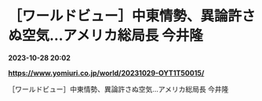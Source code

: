 # ［ワールドビュー］中東情勢、異論許さぬ空気…アメリカ総局長 今井隆

**2023-10-28 20:02**

**https://www.yomiuri.co.jp/world/20231029-OYT1T50015/**

［ワールドビュー］中東情勢、異論許さぬ空気…アメリカ総局長 今井隆